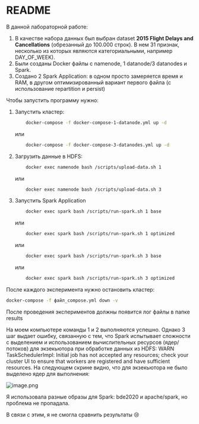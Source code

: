 # README

В данной лабораторной работе:

1. В качестве набора данных был выбран dataset **2015 Flight Delays and Cancellations** (обрезанный до 100.000 строк). В нем 31 признак, несколько из которых являются категориальными, например DAY_OF_WEEK).
2. Были созданы Docker файлы с namenode, 1 datanode/3 datanodes и Spark.
3. Создано 2 Spark Application: в одном просто замеряется время и RAM, в другом оптимизированный вариант первого файла (с использование repartition и persist)

Чтобы запустить программу нужно:

1. Запустить кластер:
    
    ```bash
        docker-compose -f docker-compose-1-datanode.yml up -d
    ```
    
    или 
    
    ```bash
        docker-compose -f docker-compose-3-datanodes.yml up -d
    ```
    
2. Загрузить данные в HDFS:
    
    ```bash
        docker exec namenode bash /scripts/upload-data.sh 1
    ```
    
    или
    
    ```bash
        docker exec namenode bash /scripts/upload-data.sh 3
    ```
    
3. Запустить Spark Application
    
    ```bash
        docker exec spark bash /scripts/run-spark.sh 1 base
    ```
    
    или
    
    ```bash
        docker exec spark bash /scripts/run-spark.sh 1 optimized
    ```
    
    или
    
    ```bash
        docker exec spark bash /scripts/run-spark.sh 3 base
    ```
    
    или
    
    ```bash
        docker exec spark bash /scripts/run-spark.sh 3 optimized
    ```
    

После каждого эксперимента нужно остановить кластер:

```bash
docker-compose -f файл_compose.yml down -v
```

После проведения экспериментов должны появится лог файлы в папке results

На моем компьютере команды 1 и 2 выполняются успешно. Однако 3 шаг выдает ошибку, связанную с тем, что Spark испытывает сложности с выделением и использованием вычислительных ресурсов (ядер/потоков) для экзекьютора при обработке данных из HDFS: WARN TaskSchedulerImpl: Initial job has not accepted any resources; check your cluster UI to ensure that workers are registered and have sufficient resources. На следующем скрине видно, что для экзекьютора не было выделено ядер для выполнения:

![image.png](image.png)

Я использовала разные образы для Spark: bde2020 и apache/spark, но проблема не пропадала.

В связи с этим, я не смогла сравнить результаты 😢